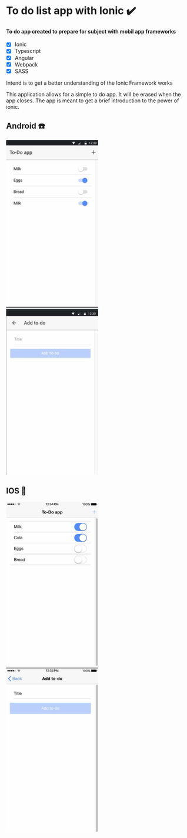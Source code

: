 # To do list app with Ionic :heavy_check_mark:

#### To do app created to prepare for subject with mobil app frameworks

- [x] Ionic
- [x] Typescript
- [x] Angular
- [x] Webpack
- [x] SASS

Intend is to get a better understanding of the Ionic Framework works

This application allows for a simple to do app. It will be erased when the app closes. The app is meant to get a brief introduction to the power of ionic.

## Android :phone:
<div style="display: block;">
  <img src="https://raw.githubusercontent.com/hakonschutt/to-do-list-app-with-ionic/master/readme_imgs/android_to_do_list_site.jpg" width="250" style="display: inline-block; margin-right: 10px;">
  <img src="https://raw.githubusercontent.com/hakonschutt/to-do-list-app-with-ionic/master/readme_imgs/android_add_to_do_site.jpg" width="250" style="display: inline-block;">
</div>

## IOS :iphone:
<div style="display: block;">
  <img src="https://raw.githubusercontent.com/hakonschutt/to-do-list-app-with-ionic/master/readme_imgs/ios_to_do_list_site.jpg" width="250" style="display: inline-block; margin-right: 10px;">
  <img src="https://raw.githubusercontent.com/hakonschutt/to-do-list-app-with-ionic/master/readme_imgs/ios_add_to_do_site.jpg" width="250" style="display: inline-block;">
</div>

